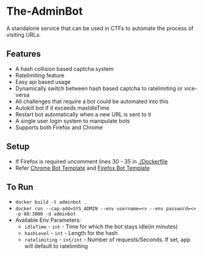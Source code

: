 # The-AdminBot
A standalone service that can be used in CTFs to automate the process of visiting URLs. 


## Features
 - A hash collision based captcha system
 - Ratelimiting feature
 - Easy api based usage
 - Dynamically switch between hash based captcha to ratelimiting or vice-versa
 - All challenges that require a bot could be automated into this
 - Autokill bot if it exceeds maxIdleTime
 - Restart bot automatically when a new URL is sent to it
 - A single user login system to manipulate bots
 - Supports both Firefox and Chrome 


## Setup
 - If Firefox is required uncomment lines 30 - 35 in [./Dockerfile](./Dockerfile)
 - Refer [Chrome Bot Template](./bots/template.js) and [Firefox Bot Template](./bots/template.py)

## To Run
 - `docker build -t adminbot .`
 - `docker run --cap-add=SYS_ADMIN --env username=<> --env password=<> -p 80:3000 -d adminbot`
 - Available Env Parameters:
    - `idleTime` - `int` - Time for which the bot stays idle(in minutes)
    - `hashLevel` - `int` - Length for the hash
    -  `ratelimiting` - `int/int` - Number of requests/Seconds. If set, app will default to ratelimiting

